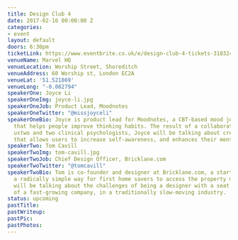 ```yaml
---
title: Design Club 4
date: 2017-02-16 00:00:00 Z
categories:
- event
layout: default
doors: 6:30pm
ticketLink: https://www.eventbrite.co.uk/e/design-club-4-tickets-31832499864#tickets
venueName: Marvel HQ
venueLocation: Worship Street, Shoreditch
venueAddress: 60 Worship st, London EC2A
venueLat: '51.521869'
venueLong: "-0.082794"
speakerOne: Joyce Li
speakerOneImg: joyce-li.jpg
speakerOneJob: Product Lead, Moodnotes
speakerOneTwitter: "@missjoyceli"
speakerOneBio: Joyce is product lead for Moodnotes, a CBT-based mood journaling app
  that helps people improve thinking habits. The result of a collaboration between
  ustwo and two clinical psychologists, Joyce will be talking about creating a product
  that allows users to increase self-awareness, and enhances their mental wellbeing.
speakerTwo: Tom Cavill
speakerTwoImg: tom-cavill.jpg
speakerTwoJob: Chief Design Officer, Bricklane.com
speakerTwoTwitter: "@tomcavill"
speakerTwoBio: Tom is co-founder and designer at Bricklane.com, a startup that's created
  a radically simple way for first home savers to access the property market. Tom
  will be talking about the challenges of being a designer with a seat at the table
  of a fast-growing company, in a traditionally slow-moving industry.
status: upcoming
pastTitle: 
pastWriteup: 
pastPic: 
pastPhotos: 
---
```


